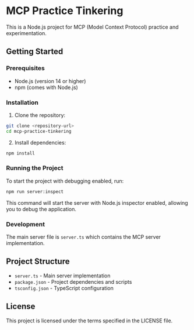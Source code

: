 # MCP Practice Tinkering

This is a Node.js project for MCP (Model Context Protocol) practice and experimentation.

## Getting Started

### Prerequisites

- Node.js (version 14 or higher)
- npm (comes with Node.js)

### Installation

1. Clone the repository:
```bash
git clone <repository-url>
cd mcp-practice-tinkering
```

2. Install dependencies:
```bash
npm install
```

### Running the Project

To start the project with debugging enabled, run:

```bash
npm run server:inspect
```

This command will start the server with Node.js inspector enabled, allowing you to debug the application.

### Development

The main server file is `server.ts` which contains the MCP server implementation.

## Project Structure

- `server.ts` - Main server implementation
- `package.json` - Project dependencies and scripts
- `tsconfig.json` - TypeScript configuration

## License

This project is licensed under the terms specified in the LICENSE file. 